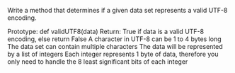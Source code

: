 Write a method that determines if a given data set represents a valid UTF-8 encoding.

Prototype: def validUTF8(data)
Return: True if data is a valid UTF-8 encoding, else return False
 A character in UTF-8 can be 1 to 4 bytes long
 The data set can contain multiple characters
 The data will be represented by a list of integers
 Each integer represents 1 byte of data, therefore you only need to handle the 8 least significant bits of each integer
